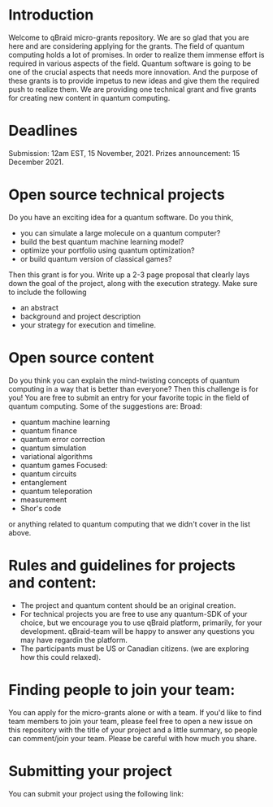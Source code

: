 # Introduction
Welcome to qBraid micro-grants repository. We are so glad that you are here and are considering applying for the grants. The field of quantum computing holds a lot of promises. In order to realize them immense effort is required in various aspects of the field. Quantum software is going to be one of the crucial aspects that needs more innovation. And the purpose of these grants is to provide impetus to new ideas and give them the required push to realize them. We are providing one technical grant and five grants for creating new content in quantum computing. 
# Deadlines
Submission: 12am EST, 15 November, 2021.
Prizes announcement: 15 December 2021. 

# Open source technical projects
 Do you have an exciting idea for a quantum software. Do you think, 
 - you can simulate a large molecule on a quantum computer?
 - build the best quantum machine learning model?
 - optimize your portfolio using quantum optimization?
 - or build quantum version of classical games?

Then this grant is for you. Write up a 2-3 page proposal that clearly lays down the goal of the project, along with the execution strategy. Make sure to include the following
- an abstract
- background and project description
- your strategy for execution and timeline.

# Open source content
Do you think you can explain the mind-twisting concepts of quantum computing in a way that is better than everyone? Then this challenge is for you! You are free to submit an entry for your favorite topic in the field of quantum computing. Some of the suggestions are:
Broad:
- quantum machine learning
- quantum finance
- quantum error correction
- quantum simulation
- variational algorithms
- quantum games
Focused:
- quantum circuits
- entanglement
- quantum teleporation
- measurement
- Shor's code

or anything related to quantum computing that we didn't cover in the list above.


# Rules and guidelines for projects and content:
- The project and quantum content should be an original creation. 
- For technical projects you are free to use any quantum-SDK of your choice, but we encourage you to use qBraid platform, primarily, for your development. qBraid-team will be happy to answer any questions you may have regardin the platform. 
- The participants must be US or Canadian citizens. (we are exploring how this could relaxed).

# Finding people to join your team:
You can apply for the micro-grants alone or with a team. If you'd like to find team members to join your team, please feel free to open a new issue on this repository with the title of your project and a little summary, so people can comment/join your team. Please be careful with how much you share.

# Submitting your project
You can submit your project using the following link:


